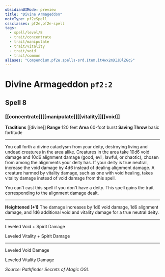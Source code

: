 ```yaml
---
obsidianUIMode: preview
title: "Divine Armageddon"
noteType: pf2eSpell
cssclasses: pf2e,pf2e-spell
tags:
  - spell/level/8
  - trait/concentrate
  - trait/manipulate
  - trait/vitality
  - trait/void
  - trait/common
aliases: "Compendium.pf2e.spells-srd.Item.it4wx2mDIJDlZGqS" 
---
```

# Divine Armageddon  `pf2:2`  
## Spell 8
### [[concentrate]][[manipulate]][[vitality]][[void]]
**Traditions** [[divine]]
**Range** 120 feet
**Area** 60-foot burst
**Saving Throw** basic fortitude
* * * 
You call forth a divine cataclysm from your deity, destroying living and undead creatures in the area alike. Creatures in the area take 10d6 void damage and 10d6 alignment damage (good, evil, lawful, or chaotic), chosen from among the alignments your deity has. If your deity is true neutral, increase the void damage by 4d6 instead of dealing alignment damage. A creature harmed by vitality damage, such as one with void healing, takes vitality damage instead of void damage from this spell.

You can't cast this spell if you don't have a deity. This spell gains the trait corresponding to the alignment damage dealt.

* * *

**Heightened (+1)** The damage increases by 1d6 void damage, 1d6 alignment damage, and 1d6 additional void and vitality damage for a true neutral deity.

* * *

Leveled Void + Spirit Damage

Leveled Vitality + Spirit Damage

* * *

Leveled Void Damage

Leveled Vitality Damage

*Source: Pathfinder Secrets of Magic*
*OGL*